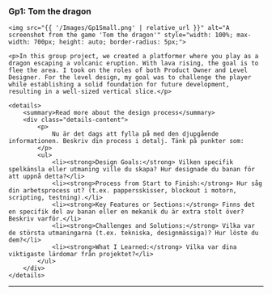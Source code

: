 <div class="project-card">
    <h3>Gp1: Tom the dragon</h3>
    
    <img src="{{ '/Images/Gp1Small.png' | relative_url }}" alt="A screenshot from the game 'Tom the dragon'" style="width: 100%; max-width: 700px; height: auto; border-radius: 5px;">
    
    <p>In this group project, we created a platformer where you play as a dragon escaping a volcanic eruption. With lava rising, the goal is to flee the area. I took on the roles of both Product Owner and Level Designer. For the level design, my goal was to challenge the player while establishing a solid foundation for future development, resulting in a well-sized vertical slice.</p>
    
    <details>
        <summary>Read more about the design process</summary>
        <div class="details-content">
            <p>
                Nu är det dags att fylla på med den djupgående informationen. Beskriv din process i detalj. Tänk på punkter som:
            </p>
            <ul>
                <li><strong>Design Goals:</strong> Vilken specifik spelkänsla eller utmaning ville du skapa? Hur designade du banan för att uppnå detta?</li>
                <li><strong>Process from Start to Finish:</strong> Hur såg din arbetsprocess ut? (t.ex. pappersskisser, blockout i motorn, scripting, testning).</li>
                <li><strong>Key Features or Sections:</strong> Finns det en specifik del av banan eller en mekanik du är extra stolt över? Beskriv varför.</li>
                <li><strong>Challenges and Solutions:</strong> Vilka var de största utmaningarna (t.ex. tekniska, designmässiga)? Hur löste du dem?</li>
                <li><strong>What I Learned:</strong> Vilka var dina viktigaste lärdomar från projektet?</li>
            </ul>
        </div>
    </details>
</div>

<hr style="border-color: #555;">
